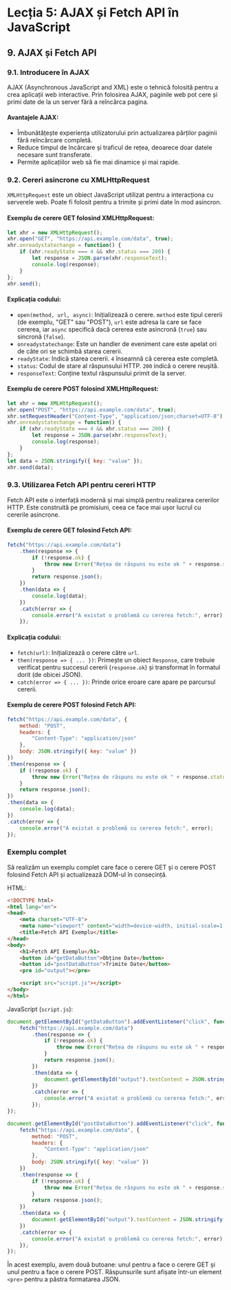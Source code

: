 # Lecția 5: AJAX și Fetch API în JavaScript

## 9. AJAX și Fetch API

### 9.1. Introducere în AJAX

AJAX (Asynchronous JavaScript and XML) este o tehnică folosită pentru a crea aplicații web interactive. Prin folosirea AJAX, paginile web pot cere și primi date de la un server fără a reîncărca pagina.

#### Avantajele AJAX:
- Îmbunătățește experiența utilizatorului prin actualizarea părților paginii fără reîncărcare completă.
- Reduce timpul de încărcare și traficul de rețea, deoarece doar datele necesare sunt transferate.
- Permite aplicațiilor web să fie mai dinamice și mai rapide.

### 9.2. Cereri asincrone cu XMLHttpRequest

`XMLHttpRequest` este un obiect JavaScript utilizat pentru a interacționa cu serverele web. Poate fi folosit pentru a trimite și primi date în mod asincron.

#### Exemplu de cerere GET folosind XMLHttpRequest:
```javascript
let xhr = new XMLHttpRequest();
xhr.open("GET", "https://api.example.com/data", true);
xhr.onreadystatechange = function() {
    if (xhr.readyState === 4 && xhr.status === 200) {
        let response = JSON.parse(xhr.responseText);
        console.log(response);
    }
};
xhr.send();
```

#### Explicația codului:
- `open(method, url, async)`: Inițializează o cerere. `method` este tipul cererii (de exemplu, "GET" sau "POST"), `url` este adresa la care se face cererea, iar `async` specifică dacă cererea este asincronă (`true`) sau sincronă (`false`).
- `onreadystatechange`: Este un handler de eveniment care este apelat ori de câte ori se schimbă starea cererii.
- `readyState`: Indică starea cererii. `4` înseamnă că cererea este completă.
- `status`: Codul de stare al răspunsului HTTP. `200` indică o cerere reușită.
- `responseText`: Conține textul răspunsului primit de la server.

#### Exemplu de cerere POST folosind XMLHttpRequest:
```javascript
let xhr = new XMLHttpRequest();
xhr.open("POST", "https://api.example.com/data", true);
xhr.setRequestHeader("Content-Type", "application/json;charset=UTF-8");
xhr.onreadystatechange = function() {
    if (xhr.readyState === 4 && xhr.status === 200) {
        let response = JSON.parse(xhr.responseText);
        console.log(response);
    }
};
let data = JSON.stringify({ key: "value" });
xhr.send(data);
```

### 9.3. Utilizarea Fetch API pentru cereri HTTP

Fetch API este o interfață modernă și mai simplă pentru realizarea cererilor HTTP. Este construită pe promisiuni, ceea ce face mai ușor lucrul cu cererile asincrone.

#### Exemplu de cerere GET folosind Fetch API:
```javascript
fetch("https://api.example.com/data")
    .then(response => {
        if (!response.ok) {
            throw new Error("Rețea de răspuns nu este ok " + response.statusText);
        }
        return response.json();
    })
    .then(data => {
        console.log(data);
    })
    .catch(error => {
        console.error("A existat o problemă cu cererea fetch:", error);
    });
```

#### Explicația codului:
- `fetch(url)`: Inițializează o cerere către `url`.
- `then(response => { ... })`: Primește un obiect `Response`, care trebuie verificat pentru succesul cererii (`response.ok`) și transformat în formatul dorit (de obicei JSON).
- `catch(error => { ... })`: Prinde orice eroare care apare pe parcursul cererii.

#### Exemplu de cerere POST folosind Fetch API:
```javascript
fetch("https://api.example.com/data", {
    method: "POST",
    headers: {
        "Content-Type": "application/json"
    },
    body: JSON.stringify({ key: "value" })
})
.then(response => {
    if (!response.ok) {
        throw new Error("Rețea de răspuns nu este ok " + response.statusText);
    }
    return response.json();
})
.then(data => {
    console.log(data);
})
.catch(error => {
    console.error("A existat o problemă cu cererea fetch:", error);
});
```

### Exemplu complet

Să realizăm un exemplu complet care face o cerere GET și o cerere POST folosind Fetch API și actualizează DOM-ul în consecință.

HTML:
```html
<!DOCTYPE html>
<html lang="en">
<head>
    <meta charset="UTF-8">
    <meta name="viewport" content="width=device-width, initial-scale=1.0">
    <title>Fetch API Exemplu</title>
</head>
<body>
    <h1>Fetch API Exemplu</h1>
    <button id="getDataButton">Obține Date</button>
    <button id="postDataButton">Trimite Date</button>
    <pre id="output"></pre>

    <script src="script.js"></script>
</body>
</html>
```

JavaScript (`script.js`):
```javascript
document.getElementById("getDataButton").addEventListener("click", function() {
    fetch("https://api.example.com/data")
        .then(response => {
            if (!response.ok) {
                throw new Error("Rețea de răspuns nu este ok " + response.statusText);
            }
            return response.json();
        })
        .then(data => {
            document.getElementById("output").textContent = JSON.stringify(data, null, 2);
        })
        .catch(error => {
            console.error("A existat o problemă cu cererea fetch:", error);
        });
});

document.getElementById("postDataButton").addEventListener("click", function() {
    fetch("https://api.example.com/data", {
        method: "POST",
        headers: {
            "Content-Type": "application/json"
        },
        body: JSON.stringify({ key: "value" })
    })
    .then(response => {
        if (!response.ok) {
            throw new Error("Rețea de răspuns nu este ok " + response.statusText);
        }
        return response.json();
    })
    .then(data => {
        document.getElementById("output").textContent = JSON.stringify(data, null, 2);
    })
    .catch(error => {
        console.error("A existat o problemă cu cererea fetch:", error);
    });
});
```

În acest exemplu, avem două butoane: unul pentru a face o cerere GET și unul pentru a face o cerere POST. Răspunsurile sunt afișate într-un element `<pre>` pentru a păstra formatarea JSON.
